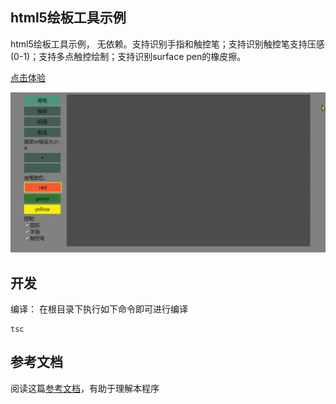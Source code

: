 ## html5绘板工具示例
html5绘板工具示例， 无依赖。支持识别手指和触控笔；支持识别触控笔支持压感(0-1)；支持多点触控绘制；支持识别surface pen的橡皮擦。

[点击体验](https://xninemoon.github.io/html-drawer/index.html)

![](./docs/img/1.gif)

## 开发

编译： 在根目录下执行如下命令即可进行编译
```
tsc
```

## 参考文档
阅读这篇[参考文档](./docs/dev_note/note.md)，有助于理解本程序

